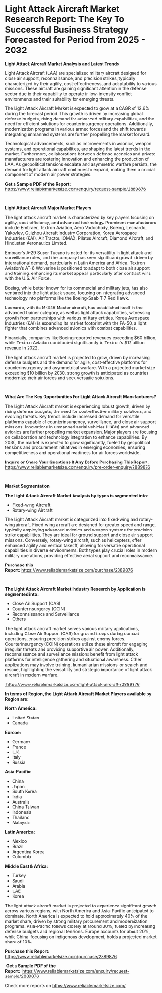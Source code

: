<p><h1>Light Attack Aircraft Market Research Report: The Key To Successful Business Strategy Forecasted for Period from 2025 - 2032</h1></p><p><strong>Light Attack Aircraft Market Analysis and Latest Trends</strong></p>
<p><p>Light Attack Aircraft (LAA) are specialized military aircraft designed for close air support, reconnaissance, and precision strikes, typically characterized by their agility, cost-effectiveness, and adaptability to various missions. These aircraft are gaining significant attention in the defense sector due to their capability to operate in low-intensity conflict environments and their suitability for emerging threats.</p><p>The Light Attack Aircraft Market is expected to grow at a CAGR of 12.6% during the forecast period. This growth is driven by increasing global defense budgets, rising demand for advanced military capabilities, and the need for efficient solutions for counterinsurgency operations. Additionally, modernization programs in various armed forces and the shift towards integrating unmanned systems are further propelling the market forward.</p><p>Technological advancements, such as improvements in avionics, weapon systems, and operational capabilities, are shaping the latest trends in the market. Furthermore, collaborations between defense agencies and private manufacturers are fostering innovation and enhancing the production of LAA. As geopolitical tensions escalate and asymmetric warfare persists, the demand for light attack aircraft continues to expand, making them a crucial component of modern air power strategies.</p></p>
<p><strong>Get a Sample PDF of the Report:&nbsp;</strong> <a href="https://www.reliablemarketsize.com/enquiry/request-sample/2889876?utm_campaign=3525&utm_medium=2&utm_source=Github&utm_content=ia&utm_term=14032025&utm_id=light-attack-aircraft">https://www.reliablemarketsize.com/enquiry/request-sample/2889876</a></p>
<p>&nbsp;</p>
<p><strong>Light Attack Aircraft Major Market Players</strong></p>
<p><p>The light attack aircraft market is characterized by key players focusing on agility, cost-efficiency, and advanced technology. Prominent manufacturers include Embraer, Textron Aviation, Aero Vodochody, Boeing, Leonardo, Yakovlev, Guizhou Aircraft Industry Corporation, Korea Aerospace Industries (KAI), Air Tractor, IOMAX, Pilatus Aircraft, Diamond Aircraft, and Hindustan Aeronautics Limited. </p><p>Embraer’s A-29 Super Tucano is noted for its versatility in light attack and surveillance roles, and the company has seen significant growth driven by international demand, particularly in Latin America and Africa. Textron Aviation’s AT-6 Wolverine is positioned to adapt to both close air support and training, enhancing its market appeal, particularly after contract wins with the U.S. Air Force.</p><p>Boeing, while better known for its commercial and military jets, has also ventured into the light attack space, focusing on integrating advanced technology into platforms like the Boeing-Saab T-7 Red Hawk. </p><p>Leonardo, with its M-346 Master aircraft, has established itself in the advanced trainer category, as well as light attack capabilities, witnessing growth from partnerships with various military entities. Korea Aerospace Industries (KAI) is expanding its market footprint with the FA-50, a light fighter that combines advanced avionics with combat capabilities. </p><p>Financially, companies like Boeing reported revenues exceeding $60 billion, while Textron Aviation contributed significantly to Textron's $12 billion revenue in 2022. </p><p>The light attack aircraft market is projected to grow, driven by increasing defense budgets and the demand for agile, cost-effective platforms for counterinsurgency and asymmetrical warfare. With a projected market size exceeding $10 billion by 2030, strong growth is anticipated as countries modernize their air forces and seek versatile solutions.</p></p>
<p>&nbsp;</p>
<p><strong>What Are The Key Opportunities For Light Attack Aircraft Manufacturers?</strong></p>
<p><p>The Light Attack Aircraft market is experiencing robust growth, driven by rising defense budgets, the need for cost-effective military solutions, and evolving threats. Key trends include increased demand for versatile platforms capable of counterinsurgency, surveillance, and close air support missions. Innovations in unmanned aerial vehicles (UAVs) and advanced avionics are further propelling market expansion. Major players are focusing on collaboration and technology integration to enhance capabilities. By 2030, the market is expected to grow significantly, fueled by geopolitical tensions and procurement initiatives in emerging economies, ensuring competitiveness and operational readiness for air forces worldwide.</p></p>
<p><strong>Inquire or Share Your Questions If Any Before Purchasing This Report:</strong> <a href="https://www.reliablemarketsize.com/enquiry/pre-order-enquiry/2889876?utm_campaign=3525&utm_medium=2&utm_source=Github&utm_content=ia&utm_term=14032025&utm_id=light-attack-aircraft">https://www.reliablemarketsize.com/enquiry/pre-order-enquiry/2889876</a></p>
<p>&nbsp;</p>
<p><strong>Market Segmentation</strong></p>
<p><strong>The Light Attack Aircraft Market Analysis by types is segmented into:</strong></p>
<p><ul><li>Fixed-wing Aircraft</li><li>Rotary-wing Aircraft</li></ul></p>
<p><p>The Light Attack Aircraft market is categorized into fixed-wing and rotary-wing aircraft. Fixed-wing aircraft are designed for greater speed and range, typically employing advanced avionics and weapon systems for precision strike capabilities. They are ideal for ground support and close air support missions. Conversely, rotary-wing aircraft, such as helicopters, offer enhanced agility and vertical takeoff, allowing for versatile operational capabilities in diverse environments. Both types play crucial roles in modern military operations, providing effective aerial support and reconnaissance.</p></p>
<p><strong>Purchase this Report:&nbsp;</strong><a href="https://www.reliablemarketsize.com/purchase/2889876?utm_campaign=3525&utm_medium=2&utm_source=Github&utm_content=ia&utm_term=14032025&utm_id=light-attack-aircraft">https://www.reliablemarketsize.com/purchase/2889876</a></p>
<p>&nbsp;</p>
<p><strong>The Light Attack Aircraft Market Industry Research by Application is segmented into:</strong></p>
<p><ul><li>Close Air Support (CAS)</li><li>Counterinsurgency (COIN)</li><li>Reconnaissance and Surveillance</li><li>Others</li></ul></p>
<p><p>The light attack aircraft market serves various military applications, including Close Air Support (CAS) for ground troops during combat operations, ensuring precision strikes against enemy forces. Counterinsurgency (COIN) operations utilize these aircraft for engaging irregular threats and providing supportive air power. Additionally, reconnaissance and surveillance missions benefit from light attack platforms for intelligence gathering and situational awareness. Other applications may involve training, humanitarian missions, or search and rescue, highlighting the versatility and strategic importance of light attack aircraft in modern warfare.</p></p>
<p><a href="https://www.reliablemarketsize.com/light-attack-aircraft-r2889876?utm_campaign=3525&utm_medium=2&utm_source=Github&utm_content=ia&utm_term=14032025&utm_id=light-attack-aircraft">&nbsp;https://www.reliablemarketsize.com/light-attack-aircraft-r2889876</a></p>
<p><strong>In terms of Region, the Light Attack Aircraft Market Players available by Region are:</strong></p>
<p>
    <p> <strong> North America: </strong>
        <ul>
            <li>United States</li>
            <li>Canada</li>
        </ul>
        </p> 
    <p> <strong> Europe: </strong>
        <ul>
            <li>Germany</li>
            <li>France</li>
            <li>U.K.</li>
            <li>Italy</li>
            <li>Russia</li>
        </ul>
        </p> 
    <p> <strong> Asia-Pacific: </strong>
        <ul>
            <li>China</li>
            <li>Japan</li>
            <li>South Korea</li>
            <li>India</li>
            <li>Australia</li>
            <li>China Taiwan</li>
            <li>Indonesia</li>
            <li>Thailand</li>
            <li>Malaysia</li>
        </ul>
        </p> 
    <p> <strong> Latin America: </strong>
        <ul>
            <li>Mexico</li>
            <li>Brazil</li>
            <li>Argentina Korea</li>
            <li>Colombia</li>
        </ul>
        </p> 
    <p> <strong> Middle East & Africa: </strong>
        <ul>
            <li>Turkey</li>
            <li>Saudi</li>
            <li>Arabia</li>
            <li>UAE</li>
            <li>Korea</li>
        </ul>
    </p>
    </p>
<p><p>The light attack aircraft market is projected to experience significant growth across various regions, with North America and Asia-Pacific anticipated to dominate. North America is expected to hold approximately 40% of the market share, driven by strong military procurement and modernization programs. Asia-Pacific follows closely at around 30%, fueled by increasing defense budgets and regional tensions. Europe accounts for about 20%, while China, focusing on indigenous development, holds a projected market share of 10%.</p></p>
<p><strong>Purchase this Report: </strong><a href="https://www.reliablemarketsize.com/purchase/2889876?utm_campaign=3525&utm_medium=2&utm_source=Github&utm_content=ia&utm_term=14032025&utm_id=light-attack-aircraft">https://www.reliablemarketsize.com/purchase/2889876</a></p>
<p>&nbsp;<strong>Get a Sample PDF of the Report:&nbsp;&nbsp;</strong><a href="https://www.reliablemarketsize.com/enquiry/request-sample/2889876?utm_campaign=3525&utm_medium=2&utm_source=Github&utm_content=ia&utm_term=14032025&utm_id=light-attack-aircraft">https://www.reliablemarketsize.com/enquiry/request-sample/2889876</a></p>
<p><strong></strong></p>
<p>Check more reports on <a href="https://www.reliablemarketsize.com/?utm_campaign=3525&utm_medium=2&utm_source=Github&utm_content=ia&utm_term=14032025&utm_id=light-attack-aircraft">https://www.reliablemarketsize.com/</a></p>